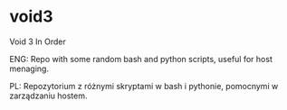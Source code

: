 # void3
Void 3 In Order

ENG:
Repo with some random bash and python scripts, useful for host menaging.

PL:
Repozytorium z różnymi skryptami w bash i pythonie, pomocnymi w zarządzaniu hostem.
